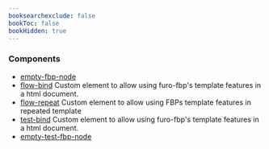 ```yaml
---
booksearchexclude: false
bookToc: false
bookHidden: true
---
```


### Components

- [empty-fbp-node](empty-fbp-node.md) 
- [flow-bind](flow-bind.md) Custom element to allow using furo-fbp&#39;s template features in a html document.
- [flow-repeat](flow-repeat.md) Custom element to allow using FBPs template features in repeated template
- [test-bind](test-bind.md) Custom element to allow using furo-fbp&#39;s template features in a html document.
- [empty-test-fbp-node](empty-test-fbp-node.md) 
